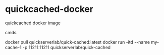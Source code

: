 # quickcached-docker
quickcached docker image

cmds

docker pull quickserverlab/quick-cached:latest
docker run -itd --name my-cache-1 -p 11211:11211 quickserverlab/quick-cached
